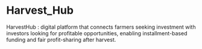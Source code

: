 # Harvest_Hub
HarvestHub : digital platform that connects farmers seeking investment with investors looking for profitable opportunities, enabling installment-based funding and fair profit-sharing after harvest.
